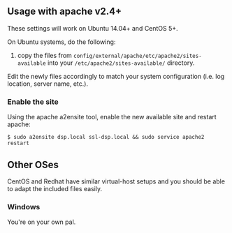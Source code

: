 ## Usage with apache v2.4+
These settings will work on Ubuntu 14.04+ and CentOS 5+.

On Ubuntu systems, do the following:

 1. copy the files from `config/external/apache/etc/apache2/sites-available` into your `/etc/apache2/sites-available/` directory.

Edit the newly files accordingly to match your system configuration (i.e. log location, server name, etc.).

### Enable the site
Using the apache a2ensite tool, enable the new available site and restart apache:

```
$ sudo a2ensite dsp.local ssl-dsp.local && sudo service apache2 restart
```

## Other OSes
CentOS and Redhat have similar virtual-host setups and you should be able to adapt the included files easily.

### Windows
You're on your own pal.
